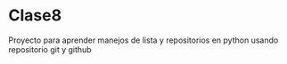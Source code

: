 # Clase8
Proyecto para aprender manejos de lista y repositorios en python usando repositorio git y github
